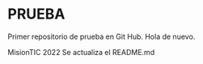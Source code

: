 # PRUEBA

Primer repositorio de prueba en Git Hub. Hola de nuevo.


MisionTIC 2022
Se actualiza el README.md
